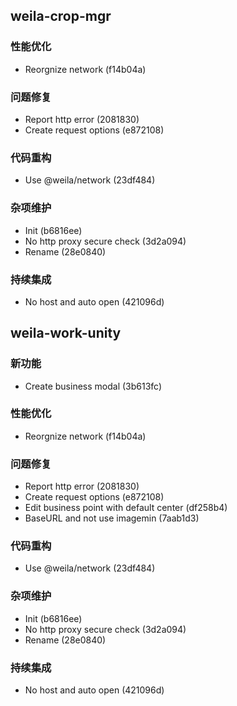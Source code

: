## weila-crop-mgr

### 性能优化

- Reorgnize network (f14b04a)

### 问题修复

- Report http error (2081830)
- Create request options (e872108)

### 代码重构

- Use @weila/network (23df484)

### 杂项维护

- Init (b6816ee)
- No http proxy secure check (3d2a094)
- Rename (28e0840)

### 持续集成

- No host and auto open (421096d)

## weila-work-unity

### 新功能

- Create business modal (3b613fc)

### 性能优化

- Reorgnize network (f14b04a)

### 问题修复

- Report http error (2081830)
- Create request options (e872108)
- Edit business point with default center (df258b4)
- BaseURL and not use imagemin (7aab1d3)

### 代码重构

- Use @weila/network (23df484)

### 杂项维护

- Init (b6816ee)
- No http proxy secure check (3d2a094)
- Rename (28e0840)

### 持续集成

- No host and auto open (421096d)